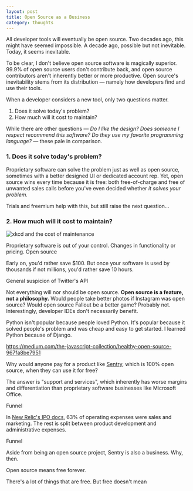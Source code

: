 ```yaml
---
layout: post
title: Open Source as a Business
category: thoughts
---
```


All developer tools will eventually be open source. Two decades ago, this might have seemed impossible. A decade ago, possible but not inevitable. Today, it seems inevitable.

To be clear, I don't believe open source software is magically superior. 99.9% of open source users don't contribute back, and open source contributors aren't inherently better or more productive. Open source's inevitability stems from its distribution — namely how developers find and use their tools.

When a developer considers a new tool, only two questions matter.

1. Does it solve today's problem?
2. How much will it cost to maintain?

While there are other questions — *Do I like the design? Does someone I respect recommend this software? Do they use my favorite programming language?* — these pale in comparison.

### 1. Does it solve today's problem?

Proprietary software can solve the problem just as well as open source, sometimes with a better designed UI or dedicated account rep. Yet, open source wins every time because it is free: both free-of-charge and free of unwanted sales calls before you've even decided whether *it solves your problem.*

Trials and freemium help with this, but still raise the next question...

### 2. How much will it cost to maintain?

![xkcd and the cost of maintenance](http://imgs.xkcd.com/comics/automation.png)



Proprietary software is out of your control. Changes in functionality or pricing.
Open source


Early on, you'd rather save $100. But once your software is used by thousands if not millions, you'd rather save 10 hours.



General suspicion of Twitter's API

Not everything will nor should be open source. **Open source is a feature, not a philosophy.** Would people take better photos if Instagram was open source? Would open source Fallout be a better game? Probably not. Interestingly, developer IDEs don't necessarily benefit.


Python isn't popular because people loved Python. It's popular because it solved people's problem and was cheap and easy to get started. I learned Python because of Django.



https://medium.com/the-javascript-collection/healthy-open-source-967fa8be7951





Why would anyone pay for a product like [Sentry](https://getsentry.com), which is 100% open source, when they can use it for free?

The answer is "support and services", which inherently has worse margins and differentiation than proprietary software businesses like Microsoft Office.

Funnel



In [New Relic's IPO docs](https://www.sec.gov/Archives/edgar/data/1448056/000119312514406260/d709327ds1.htm), 63% of operating expenses were sales and marketing. The rest is split between product development and administrative expenses.

Funnel

Aside from being an open source project, Sentry is also a business. Why, then.



Open source means free forever.

There's a lot of things that are free. But free doesn't mean
